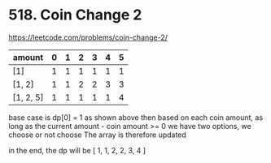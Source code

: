 # 518. Coin Change 2

https://leetcode.com/problems/coin-change-2/

| amount    | 0   | 1   | 2   | 3   | 4   | 5   |
| --------- | --- | --- | --- | --- | --- | --- |
| [1]       | 1   | 1   | 1   | 1   | 1   | 1   |
| [1, 2]    | 1   | 1   | 2   | 2   | 3   | 3   |
| [1, 2, 5] | 1   | 1   | 1   | 1   | 1   | 4   |

base case is dp[0] = 1 as shown above
then based on each coin amount, as long as the current amount - coin amount >= 0
we have two options, we choose or not choose
The array is therefore updated

in the end, the dp will be [ 1, 1, 2, 2, 3, 4 ]